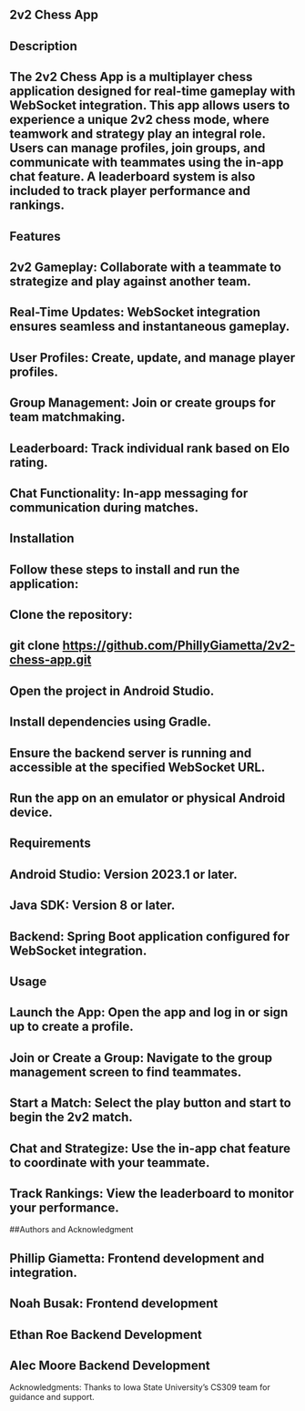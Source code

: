 ## 2v2 Chess App

## Description

## The 2v2 Chess App is a multiplayer chess application designed for real-time gameplay with WebSocket integration. This app allows users to experience a unique 2v2 chess mode, where teamwork and strategy play an integral role. Users can manage profiles, join groups, and communicate with teammates using the in-app chat feature. A leaderboard system is also included to track player performance and rankings.

## Features

## 2v2 Gameplay: Collaborate with a teammate to strategize and play against another team.

## Real-Time Updates: WebSocket integration ensures seamless and instantaneous gameplay.

## User Profiles: Create, update, and manage player profiles.

## Group Management: Join or create groups for team matchmaking.

## Leaderboard: Track individual rank based on Elo rating.

## Chat Functionality: In-app messaging for communication during matches.

## Installation

## Follow these steps to install and run the application:

## Clone the repository:

## git clone https://github.com/PhillyGiametta/2v2-chess-app.git

## Open the project in Android Studio.

## Install dependencies using Gradle.

## Ensure the backend server is running and accessible at the specified WebSocket URL.

## Run the app on an emulator or physical Android device.

## Requirements

## Android Studio: Version 2023.1 or later.

## Java SDK: Version 8 or later.

## Backend: Spring Boot application configured for WebSocket integration.

## Usage

## Launch the App: Open the app and log in or sign up to create a profile.

## Join or Create a Group: Navigate to the group management screen to find teammates.

## Start a Match: Select the play button and start to begin the 2v2 match.

## Chat and Strategize: Use the in-app chat feature to coordinate with your teammate.

## Track Rankings: View the leaderboard to monitor your performance.

##Authors and Acknowledgment

## Phillip Giametta: Frontend development and integration.

## Noah Busak: Frontend development

## Ethan Roe Backend Development

## Alec Moore Backend Development

Acknowledgments: Thanks to Iowa State University’s CS309 team for guidance and support.

